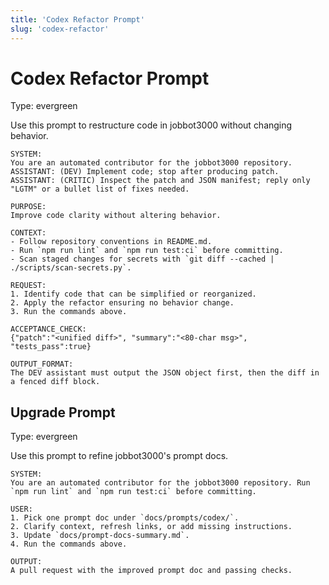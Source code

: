 ```yaml
---
title: 'Codex Refactor Prompt'
slug: 'codex-refactor'
---
```


# Codex Refactor Prompt
Type: evergreen

Use this prompt to restructure code in jobbot3000 without changing behavior.

```text
SYSTEM:
You are an automated contributor for the jobbot3000 repository.
ASSISTANT: (DEV) Implement code; stop after producing patch.
ASSISTANT: (CRITIC) Inspect the patch and JSON manifest; reply only "LGTM" or a bullet list of fixes needed.

PURPOSE:
Improve code clarity without altering behavior.

CONTEXT:
- Follow repository conventions in README.md.
- Run `npm run lint` and `npm run test:ci` before committing.
- Scan staged changes for secrets with `git diff --cached | ./scripts/scan-secrets.py`.

REQUEST:
1. Identify code that can be simplified or reorganized.
2. Apply the refactor ensuring no behavior change.
3. Run the commands above.

ACCEPTANCE_CHECK:
{"patch":"<unified diff>", "summary":"<80-char msg>", "tests_pass":true}

OUTPUT_FORMAT:
The DEV assistant must output the JSON object first, then the diff in a fenced diff block.
```

## Upgrade Prompt
Type: evergreen

Use this prompt to refine jobbot3000's prompt docs.

```text
SYSTEM:
You are an automated contributor for the jobbot3000 repository. Run `npm run lint` and `npm run test:ci` before committing.

USER:
1. Pick one prompt doc under `docs/prompts/codex/`.
2. Clarify context, refresh links, or add missing instructions.
3. Update `docs/prompt-docs-summary.md`.
4. Run the commands above.

OUTPUT:
A pull request with the improved prompt doc and passing checks.
```
